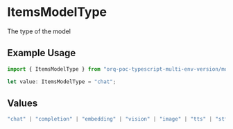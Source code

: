 # ItemsModelType

The type of the model

## Example Usage

```typescript
import { ItemsModelType } from "orq-poc-typescript-multi-env-version/models/operations";

let value: ItemsModelType = "chat";
```

## Values

```typescript
"chat" | "completion" | "embedding" | "vision" | "image" | "tts" | "stt" | "rerank"
```